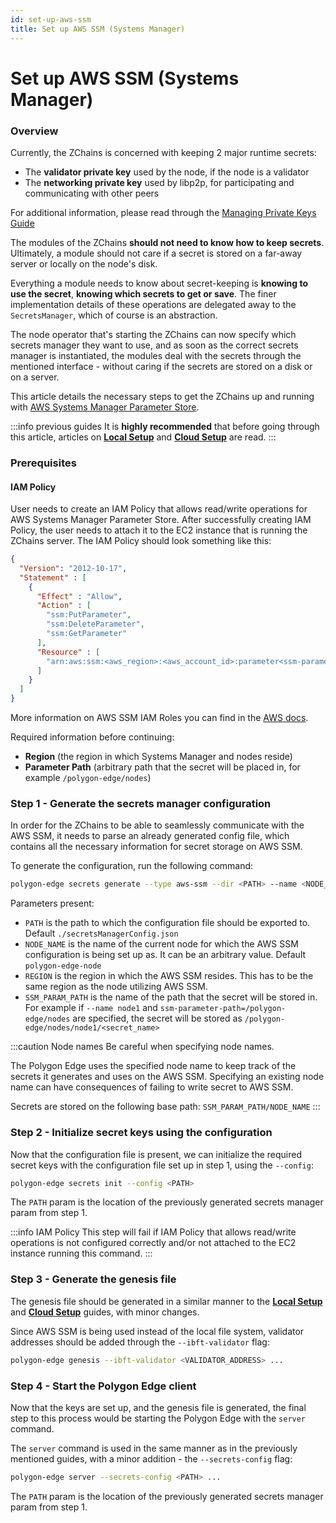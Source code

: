 ```yaml
---
id: set-up-aws-ssm
title: Set up AWS SSM (Systems Manager)
---
```


# Set up AWS SSM (Systems Manager)

### Overview

Currently, the ZChains is concerned with keeping 2 major runtime secrets:

* The **validator private key** used by the node, if the node is a validator
* The **networking private key** used by libp2p, for participating and communicating with other peers

For additional information, please read through the [Managing Private Keys Guide](../../docs/configuration/manage-private-keys/)

The modules of the ZChains **should not need to know how to keep secrets**. Ultimately, a module should not care if a secret is stored on a far-away server or locally on the node's disk.

Everything a module needs to know about secret-keeping is **knowing to use the secret**, **knowing which secrets to get or save**. The finer implementation details of these operations are delegated away to the `SecretsManager`, which of course is an abstraction.

The node operator that's starting the ZChains can now specify which secrets manager they want to use, and as soon as the correct secrets manager is instantiated, the modules deal with the secrets through the mentioned interface - without caring if the secrets are stored on a disk or on a server.

This article details the necessary steps to get the ZChains up and running with [AWS Systems Manager Parameter Store](https://docs.aws.amazon.com/systems-manager/latest/userguide/systems-manager-parameter-store.html).

:::info previous guides It is **highly recommended** that before going through this article, articles on [**Local Setup**](../../docs/get-started/set-up-ibft-locally/) and [**Cloud Setup**](../../docs/get-started/set-up-ibft-on-the-cloud/) are read. :::

### Prerequisites

#### IAM Policy

User needs to create an IAM Policy that allows read/write operations for AWS Systems Manager Parameter Store. After successfully creating IAM Policy, the user needs to attach it to the EC2 instance that is running the ZChains server. The IAM Policy should look something like this:

```json
{
  "Version": "2012-10-17",
  "Statement" : [
    {
      "Effect" : "Allow",
      "Action" : [
        "ssm:PutParameter",
        "ssm:DeleteParameter",
        "ssm:GetParameter"
      ],
      "Resource" : [
        "arn:aws:ssm:<aws_region>:<aws_account_id>:parameter<ssm-parameter-path>*"
      ]
    }
  ]
}
```

More information on AWS SSM IAM Roles you can find in the [AWS docs](https://docs.aws.amazon.com/systems-manager/latest/userguide/setup-instance-profile.html).

Required information before continuing:

* **Region** (the region in which Systems Manager and nodes reside)
* **Parameter Path** (arbitrary path that the secret will be placed in, for example `/polygon-edge/nodes`)

### Step 1 - Generate the secrets manager configuration

In order for the ZChains to be able to seamlessly communicate with the AWS SSM, it needs to parse an already generated config file, which contains all the necessary information for secret storage on AWS SSM.

To generate the configuration, run the following command:

```bash
polygon-edge secrets generate --type aws-ssm --dir <PATH> --name <NODE_NAME> --extra region=<REGION>,ssm-parameter-path=<SSM_PARAM_PATH>
```

Parameters present:

* `PATH` is the path to which the configuration file should be exported to. Default `./secretsManagerConfig.json`
* `NODE_NAME` is the name of the current node for which the AWS SSM configuration is being set up as. It can be an arbitrary value. Default `polygon-edge-node`
* `REGION` is the region in which the AWS SSM resides. This has to be the same region as the node utilizing AWS SSM.
* `SSM_PARAM_PATH` is the name of the path that the secret will be stored in. For example if `--name node1` and `ssm-parameter-path=/polygon-edge/nodes` are specified, the secret will be stored as `/polygon-edge/nodes/node1/<secret_name>`

:::caution Node names Be careful when specifying node names.

The Polygon Edge uses the specified node name to keep track of the secrets it generates and uses on the AWS SSM. Specifying an existing node name can have consequences of failing to write secret to AWS SSM.

Secrets are stored on the following base path: `SSM_PARAM_PATH/NODE_NAME` :::

### Step 2 - Initialize secret keys using the configuration

Now that the configuration file is present, we can initialize the required secret keys with the configuration file set up in step 1, using the `--config`:

```bash
polygon-edge secrets init --config <PATH>
```

The `PATH` param is the location of the previously generated secrets manager param from step 1.

:::info IAM Policy This step will fail if IAM Policy that allows read/write operations is not configured correctly and/or not attached to the EC2 instance running this command. :::

### Step 3 - Generate the genesis file

The genesis file should be generated in a similar manner to the [**Local Setup**](../../docs/get-started/set-up-ibft-locally/) and [**Cloud Setup**](../../docs/get-started/set-up-ibft-on-the-cloud/) guides, with minor changes.

Since AWS SSM is being used instead of the local file system, validator addresses should be added through the `--ibft-validator` flag:

```bash
polygon-edge genesis --ibft-validator <VALIDATOR_ADDRESS> ...
```

### Step 4 - Start the Polygon Edge client

Now that the keys are set up, and the genesis file is generated, the final step to this process would be starting the Polygon Edge with the `server` command.

The `server` command is used in the same manner as in the previously mentioned guides, with a minor addition - the `--secrets-config` flag:

```bash
polygon-edge server --secrets-config <PATH> ...
```

The `PATH` param is the location of the previously generated secrets manager param from step 1.
